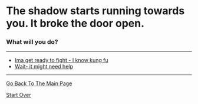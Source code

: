 # The shadow starts running towards you. It broke the door open.
### What will you do?

---

* [Ima get ready to fight - I know kung fu](../pick-lock/lamb-sauce.md)
* [Wait- it might need help](../pick-lock/lamb-sauce.md)

---

[Go Back To The Main Page](../README.md)

[Start Over](../start-question/start.md)